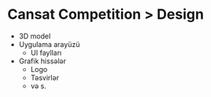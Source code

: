 # Cansat Competition > Design

<ul> 
<li>3D model</li>
<li>Uygulama arayüzü
<ul><li>UI faylları</li></ul>
</li>
<li>Grafik hissələr<ul>
  <li>Logo</li>
  <li>Təsvirlər</li>
  <li>və s.</li>

</ul></li>
</ul>


